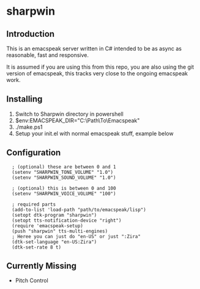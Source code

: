 # sharpwin

## Introduction 

This is an emacspeak server written in C# intended to be as async as 
reasonable, fast and responsive.

It is assumed if you are using this from this repo, you are also using 
the git version of emacspeak, this tracks very close to the ongoing 
emacspeak work. 

## Installing

1. Switch to Sharpwin directory in powershell
2. $env:EMACSPEAK_DIR="C:\Path\To\Emacspeak"
3. ./make.ps1
4. Setup your init.el with normal emacspeak stuff, example below

## Configuration

```
  ; (optional) these are between 0 and 1
  (setenv "SHARPWIN_TONE_VOLUME" "1.0")
  (setenv "SHARPWIN_SOUND_VOLUME" "1.0")

  ; (optional) this is between 0 and 100
  (setenv "SHARPWIN_VOICE_VOLUME" "100")

  ; required parts
  (add-to-list 'load-path "path/to/emacspeak/lisp")
  (setopt dtk-program "sharpwin")
  (setopt tts-notification-device "right")
  (require 'emacspeak-setup)
  (push "sharpwin" tts-multi-engines)
  ; Heree you can just do "en-US" or just ":Zira"
  (dtk-set-language "en-US:Zira")
  (dtk-set-rate 8 t)
```

## Currently Missing

- Pitch Control
